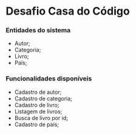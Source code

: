 # Desafio Casa do Código

### Entidades do sistema
- Autor;
- Categoria;
- Livro;
- País;

### Funcionalidades disponíveis
- Cadastro de autor;
- Cadastro de categoria;
- Cadastro de livro;
- Listagem de livros;
- Busca de livro por id;
- Cadastro de país;
